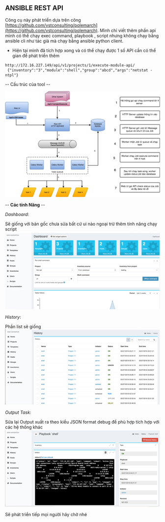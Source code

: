 ## ANSIBLE REST API

Công cụ này phát triển dựa trên công [https://github.com/vstconsulting/polemarch](https://github.com/vstconsulting/polemarch). Mình chỉ  viết thêm phần api mình có thể chạy exec command, playbook , script nhưng không chạy bằng ansible cli như tác giả  mà chạy bằng ansible python client.

- Hiện tại mình đã tích hợp xong và có thể chạy được 1 số API cần có thể gian để phát triển thêm

```
http://172.16.227.149/api/v1/projects/1/execute-module-api/
 {"inventory":"3","module":"shell","group":"abcd","args":"netstat -ntpl"}
```


-- Cấu trúc của tool --

![architech](./docs/system_diagram.jpg)

-- **Các tính Năng** --

*Dashboard*:

Sẽ giống với bản gốc chưa sửa bất cứ ui nào ngoại trừ thêm tính năng chạy script
![architech](./docs/images/dashboard.png)



*History*:

Phần list sẽ giống
![architech](./docs/images/history.png)


*Output Task*:

Sửa lại Output xuất ra theo kiểu JSON format debug để phù hợp tích hợp với các hệ thống khác
![architech](./docs/images/history_output.png)


Sẽ phát triển tiếp mọi người hãy chờ nhé

